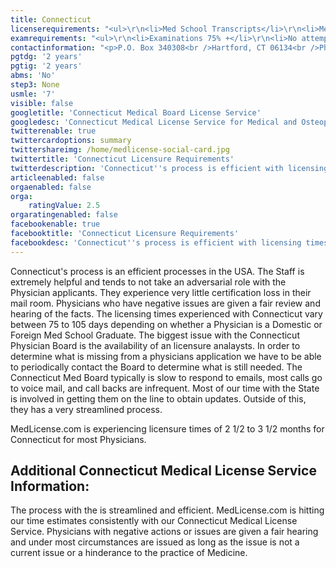 ```yaml
---
title: Connecticut
licenserequirements: "<ul>\r\n<li>Med School Transcripts</li>\r\n<li>Med School Form (if IMG)</li>\r\n<li>All USA/Canadian PGT's</li>\r\n<li>All past/present Licenses</li>\r\n<li>All Exams</li>\r\n<li>ECFMG (if IMG)</li>\r\n</ul>"
examrequirements: "<ul>\r\n<li>Examinations 75% +</li>\r\n<li>No attempt limits- USMLE Step 3</li>\r\n<li>7 year limit- USMLE</li>\r\n<li>2 years PGY for USA Grads</li>\r\n<li>2 years PGY for Non-USA Grads</li>\r\n<li>State Exam Accepted if Pre-1975</li>\r\n<li>No SPEX Exam Requirement&nbsp;</li>\r\n</ul>"
contactinformation: "<p>P.O. Box 340308<br />Hartford, CT 06134<br />Phone (860) 509-8374<br />Fax (860) 509-7553</p>\r\n<p><a href=\"http://www.portal.ct.gov/DPH/Public-Health-Hearing-Office/Connecticut-Medical-Examining-Board/Connecticut-Medical-Examining-Board\">http://www.portal.ct.gov/</a></p>\r\n<p>&nbsp;</p>\r\n<p>&nbsp;</p>"
pgtdg: '2 years'
pgtig: '2 years'
abms: 'No'
step3: None
usmle: '7'
visible: false
googletitle: 'Connecticut Medical Board License Service'
googledesc: 'Connecticut Medical License Service for Medical and Osteopathic Doctors seeking a Medical or Osteopathic License with the Connecticut Medical Board'
twitterenable: true
twittercardoptions: summary
twittershareimg: /home/medlicense-social-card.jpg
twittertitle: 'Connecticut Licensure Requirements'
twitterdescription: 'Connecticut''s process is efficient with licensing times varying between 60 to 90 days depending on whether a Physician is a Domestic or Foreign Med School Graduate.The Staff is extremely helpful and Physicians who have negative issues are given a fair review and hearing of the facts.'
articleenabled: false
orgaenabled: false
orga:
    ratingValue: 2.5
orgaratingenabled: false
facebookenable: true
facebooktitle: 'Connecticut Licensure Requirements'
facebookdesc: 'Connecticut''s process is efficient with licensing times varying between 60 to 90 days depending on whether a Physician is a Domestic or Foreign Med School Graduate.The Staff is extremely helpful and Physicians who have negative issues are given a fair review and hearing of the facts.'
---
```


<p>Connecticut's process is an efficient processes in the USA. The Staff is extremely helpful and tends to not take an adversarial role with the Physician applicants. They experience very little certification loss in their mail room. Physicians who have negative issues are given a fair review and hearing of the facts. The licensing times experienced with Connecticut vary between 75 to 105 days depending on whether a Physician is a Domestic or Foreign Med School Graduate. The biggest issue with the Connecticut Physician Board is the availability of an licensure analaysts. In order to determine what is missing from a physicians application we have to be able to periodically contact the Board to determine what is still needed. The Connecticut Med Board typically is slow to respond to emails, most calls go to voice mail, and call backs are infrequent. Most of our time with the State is involved in getting them on the line to obtain updates. Outside of this, they has a very streamlined process.</p>
<p>MedLicense.com is experiencing licensure times of 2 1/2 to 3 1/2 months for Connecticut for most Physicians.</p>
<h2 id="mcetoc_1cdq6pqei1">Additional Connecticut Medical License Service Information:</h2>
<p>The process with the is streamlined and efficient. MedLicense.com is hitting our time estimates consistently with our Connecticut Medical License Service. Physicians with negative actions or issues are given a fair hearing and under most circumstances are issued as long as the issue is not a current issue or a hinderance to the practice of Medicine.</p>